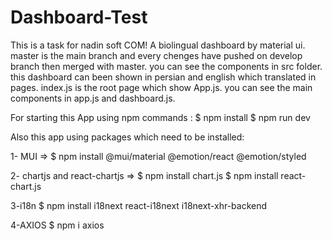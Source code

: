 # Dashboard-Test
This is a task for nadin soft COM! A biolingual dashboard by material ui.
master is the main branch and every chenges have pushed on develop branch then merged with master.
you can see the components in src folder.
this dashboard can been shown in persian and english which translated in pages.
index.js is the root page which show App.js.
you can see the main components in app.js and dashboard.js.


For starting this App using npm commands :
$ npm install
$ npm run dev

Also this app using packages which need to be installed:

1- MUI =>
$ npm install @mui/material @emotion/react @emotion/styled

2- chartjs and react-chartjs =>
$ npm install chart.js
$ npm install react-chart.js

3-i18n
$ npm install i18next react-i18next i18next-xhr-backend

4-AXIOS
$ npm i axios
